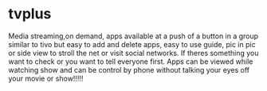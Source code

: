 # tvplus
Media streaming,on demand, apps available at a push of a button in a group similar to tivo but easy to add and delete apps, easy to use guide, pic in pic or side view to stroll  the net or visit social networks. If theres something you want to check or you want to tell everyone first. Apps can be viewed while watching show and can be control by phone without talking your eyes off your movie or show!!!!!

   
